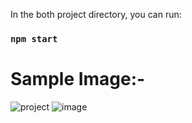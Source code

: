 In the both project directory, you can run:

### `npm start`

# Sample Image:-
![project](https://user-images.githubusercontent.com/94789421/228611376-2783458d-44d5-4e4e-afae-41d9ce600569.jpeg)
![image](https://user-images.githubusercontent.com/94789421/228612426-d9653a53-f2f5-449f-9ba1-9909b331baff.png)
